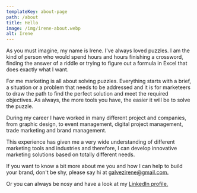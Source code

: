 ```yaml
---
templateKey: about-page
path: /about
title: Hello
image: /img/irene-about.webp
alt: Irene
---
```

As you must imagine, my name is Irene. I've always loved puzzles. I am the kind of person who would spend hours and hours finishing a crossword, finding the answer of a riddle or trying to figure out a formula in Excel that does exactly what I want.​

For me marketing is all about solving puzzles. Everything starts with a brief, a situation or a problem that needs to be addressed and it is for marketeers to draw the path to find the perfect solution and meet the required objectives. As always, the more tools you have, the easier it will be to solve the puzzle.

During my career I have worked in many different project and companies, from graphic design, to event management, digital project management, trade marketing and brand management.

This experience has given me a very wide understanding of different marketing tools and industries and therefore, I can develop innovative marketing solutions based on totally different needs.

If you want to know a bit more about me you and how I can help to build your brand, don't be shy, please say hi at [galvezirene@gmail.com.](<mailto:galvezirene@gmail.com?subject=Hi!, Hola!>)

Or you can always be nosy and have a look at my [LinkedIn profile.](https://www.linkedin.com/in/irenegalvez/)
